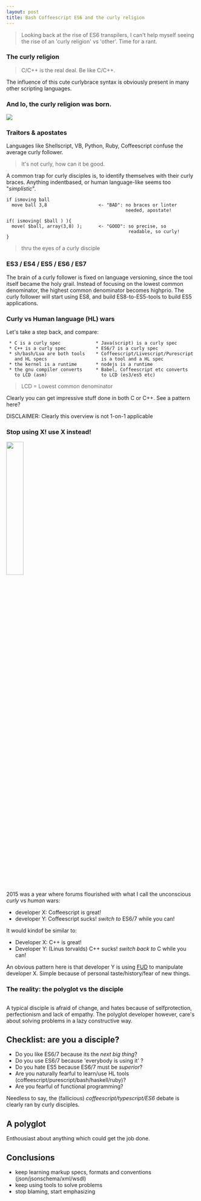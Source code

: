```yaml
---
layout: post
title: Bash Coffeescript ES6 and the curly religion
---
```


> Looking back at the rise of ES6 transpilers, I can't help myself seeing the rise of an 'curly religion' vs 'other'.
> Time for a rant.

### The curly religion 

> C/C++ is the real deal. Be like C/C++.

The influence of this cute curlybrace syntax is obviously present in many other scripting languages.

### And lo, the curly religion was born.

<img src="https://lh3.googleusercontent.com/-v8eSHHGgrkM/TXGawKwNsFI/AAAAAAAAASY/i7L1XoPY6Sg/s1600/enlightening.gif"/>

### Traitors & apostates

Languages like Shellscript, VB, Python, Ruby, Coffeescript confuse the average curly follower.

> It's not curly, how can it be good.

A common trap for curly disciples is, to identify themselves with their curly braces.
Anything indentbased, or human language-like seems too "_simplistic_".
    
    if ismoving ball
      move ball 3,8                   <- "BAD": no braces or linter 
                                                needed, apostate!
    
    if( ismoving( $ball ) ){
      move( $ball, array(3,8) );      <- "GOOD": so precise, so 
                                                 readable, so curly!
    }

> thru the eyes of a curly disciple


### ES3 / ES4 / ES5 / ES6 / ES7

The brain of a curly follower is fixed on language versioning, since the tool itself became the holy grail.
Instead of focusing on the lowest common denominator, the highest common denominator becomes highprio.
The curly follower will start using ES8, and build ES8-to-ES5-tools to build ES5 applications.

### Curly vs Human language (HL) wars 

Let's take a step back, and compare:

     * C is a curly spec             * Java(script) is a curly spec
     * C++ is a curly spec           * ES6/7 is a curly spec
     * sh/bash/Lua are both tools    * Coffeescript/Livescript/Purescript 
       and HL specs                    is a tool and a HL spec 
     * the kernel is a runtime       * nodejs is a runtime
     * the gnu compiler converts     * Babel, Coffeescript etc converts 
       to LCD (asm)                    to LCD (es3/es5 etc)

> LCD = Lowest common denominator

Clearly you can get impressive stuff done in both C or C++. See a pattern here?

DISCLAIMER: Clearly this overview is not 1-on-1 applicable 

### Stop using X! use X instead!

<img alt="" src="http://midlifexpress.com/wp-content/uploads/2013/03/rhetoric1.jpg" width="30%">

2015 was a year where forums flourished with what I call the unconscious _curly_ vs _human_ wars:

* developer X: Coffeescript is great!
* developer Y: Coffeescript sucks! _switch to_ ES6/7 while you can!

It would kindof be similar to:

* Developer X: C++ is great!
* Developer Y: (Linus torvalds) C++ sucks! _switch back to_ C while you can!

An obvious pattern here is that developer Y is using [FUD](https://en.wikipedia.org/wiki/Fear,_uncertainty_and_doubt) to manipulate developer X. 
Simple because of personal taste/history/fear of new things.

### The reality: the polyglot vs the disciple 

<img alt="" src="http://imgs.xkcd.com/comics/atheists.png"/>

A typical disciple is afraid of change, and hates because of selfprotection, perfectionism and lack of empathy.
The polyglot developer however, care's about solving problems in a lazy constructive way.

## Checklist: are you a disciple?

* Do you like ES6/7 because its the _next big thing_? 
* Do you use ES6/7 because 'everybody is using it' ?
* Do you hate ES5 because ES6/7 must be _superior_?
* Are you naturally fearful to learn/use HL tools (coffeescript/purescript/bash/haskell/ruby)?
* Are you fearful of functional programming?

Needless to say, the (fallicious) _coffeescript/typescript/ES6_ debate is clearly ran by curly disciples.

## A polyglot 

Enthousiast about anything which could get the job done.

## Conclusions 

* keep learning markup specs, formats and conventions (json/jsonschema/xml/wsdl)
* keep using tools to solve problems
* stop blaming, start emphasizing 
